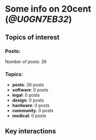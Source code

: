 # Some info on 20cent (_@U0GN7EB32_)


## Topics of interest

### Posts: 

Number of posts: 26

### Topics:

* __posts__: 26 posts
* __software__: 0 posts
* __legal__: 0 posts
* __design__: 0 posts
* __hardware__: 0 posts
* __community__: 0 posts
* __medical__: 0 posts

## Key interactions 

